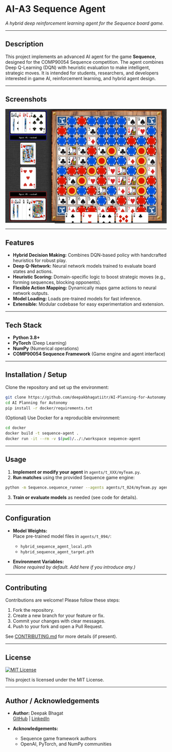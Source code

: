 # AI-A3 Sequence Agent

*A hybrid deep reinforcement learning agent for the Sequence board game.*

---

## Description

This project implements an advanced AI agent for the game **Sequence**, designed for the COMP90054 Sequence competition. The agent combines Deep Q-Learning (DQN) with heuristic evaluation to make intelligent, strategic moves. It is intended for students, researchers, and developers interested in game AI, reinforcement learning, and hybrid agent design.

---

## Screenshots

> 

![Sequence Board Example](img/sequence.png)

---

## Features

- **Hybrid Decision Making:** Combines DQN-based policy with handcrafted heuristics for robust play.
- **Deep Q-Network:** Neural network models trained to evaluate board states and actions.
- **Heuristic Scoring:** Domain-specific logic to boost strategic moves (e.g., forming sequences, blocking opponents).
- **Flexible Action Mapping:** Dynamically maps game actions to neural network outputs.
- **Model Loading:** Loads pre-trained models for fast inference.
- **Extensible:** Modular codebase for easy experimentation and extension.

---

## Tech Stack

- **Python 3.8+**
- **PyTorch** (Deep Learning)
- **NumPy** (Numerical operations)
- **COMP90054 Sequence Framework** (Game engine and agent interface)

---

## Installation / Setup

Clone the repository and set up the environment:

```sh
git clone https://github.com/deepakbhagatiitr/AI-Planning-for-Autonomy.git
cd AI Planning for Autonomy
pip install -r docker/requirements.txt
```

(Optional) Use Docker for a reproducible environment:

```sh
cd docker
docker build -t sequence-agent .
docker run -it --rm -v $(pwd)/../:/workspace sequence-agent
```

---

## Usage

1. **Implement or modify your agent** in `agents/t_XXX/myTeam.py`.
2. **Run matches** using the provided Sequence game engine:

```sh
python -m Sequence.sequence_runner --agents agents/t_024/myTeam.py agents/generic/first_move.py
```

3. **Train or evaluate models** as needed (see code for details).

---

## Configuration

- **Model Weights:**  
  Place pre-trained model files in `agents/t_094/`:
  - `hybrid_sequence_agent_local.pth`
  - `hybrid_sequence_agent_target.pth`

- **Environment Variables:**  
  *(None required by default. Add here if you introduce any.)*

---

## Contributing

Contributions are welcome! Please follow these steps:

1. Fork the repository.
2. Create a new branch for your feature or fix.
3. Commit your changes with clear messages.
4. Push to your fork and open a Pull Request.

See [CONTRIBUTING.md](CONTRIBUTING.md) for more details (if present).

---

## License

[![MIT License](https://img.shields.io/badge/License-MIT-blue.svg)](LICENSE)

This project is licensed under the MIT License.

---

## Author / Acknowledgements

- **Author:** Deepak Bhagat  
  [GitHub](https://github.com/deepakbhagatiitr) | [LinkedIn](https://www.linkedin.com/in/deepakbhagatiitr/)

- **Acknowledgements:**
  - Sequence game framework authors  
  - OpenAI, PyTorch, and NumPy communities